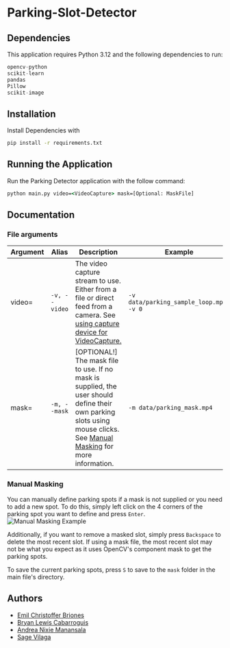 # Parking-Slot-Detector
## Dependencies
This application requires Python 3.12 and the following dependencies to run:
```python
opencv-python
scikit-learn
pandas
Pillow
scikit-image
```

## Installation
Install Dependencies with
```cmd
pip install -r requirements.txt
```

## Running the Application
Run the Parking Detector application with the follow command:
```cmd
python main.py video=<VideoCapture> mask=[Optional: MaskFile]
```
    
## Documentation
### File arguments
| Argument | Alias      | Description | Example |
|----------|-------     |-------------|---------|
|video=    | `-v, --video`| The video capture stream to use. Either from a file or direct feed from a camera. See [using capture device for VideoCapture.](https://docs.opencv.org/4.x/dd/d43/tutorial_py_video_display.html) | `-v data/parking_sample_loop.mp4, -v 0` |
|mask=     | `-m, --mask` | [OPTIONAL!] The mask file to use. If no mask is supplied, the user should define their own parking slots using mouse clicks. See [Manual Masking](#manual-masking) for more information. | `-m data/parking_mask.mp4` |

### Manual Masking
You can manually define parking spots if a mask is not supplied or you need to add a new spot. To do this, simply left click on the 4 corners of the parking spot you want to define and press `Enter`.
![Manual Masking Example](https://media0.giphy.com/media/v1.Y2lkPTc5MGI3NjExbXB3bTRnN2syYW14eTJkYjFtZWM3Ymp2bGUyZ2h5azZiNGM1YnVuNiZlcD12MV9pbnRlcm5hbF9naWZfYnlfaWQmY3Q9Zw/95eUbbkp9ejCFt1F9G/giphy.webp)

Additionally, if you want to remove a masked slot, simply press `Backspace` to delete the most recent slot. If using a mask file, the most recent slot may not be what you expect as it uses OpenCV's component mask to get the parking spots.

To save the current parking spots, press `S` to save to the `mask` folder in the main file's directory.



## Authors

- [Emil Christoffer Briones](https://github.com/AkaraiRP)
- [Bryan Lewis Cabarroguis](https://github.com/bryyc)
- [Andrea Nixie Manansala](https://github.com/dreanaa)
- [Sage Vilaga](https://github.com/ManThisSucks)

